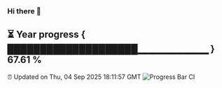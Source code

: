 ### Hi there 👋
⏳ Year progress { ████████████████████▁▁▁▁▁▁▁▁▁▁ } 67.61 %
---
⏰ Updated on Thu, 04 Sep 2025 18:11:57 GMT
![Progress Bar CI](https://github.com/Moyi321/Moyi321/workflows/Progress%20Bar%20CI/badge.svg)
